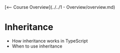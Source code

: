 [<-- Course Overview](../../1 - Overview/overview.md)
# Inheritance
* How inheritance works in TypeScript
* When to use inheritance